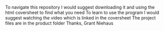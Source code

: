To navigate this repository I would suggest downloading it and using the html coversheet to find what you need
To learn to use the program I would suggest watching the video which is linked in the coversheet
The project files are in the product folder
Thanks,
Grant Niehaus
